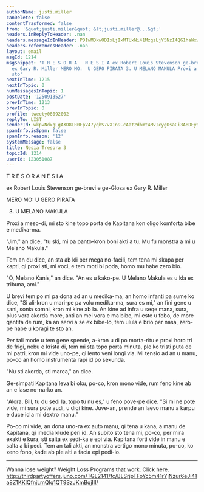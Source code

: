 ```yaml
---
authorName: justi.miller
canDelete: false
contentTrasformed: false
from: '&quot;justi.miller&quot; &lt;justi.miller@...&gt;'
headers.inReplyToHeader: .nan
headers.messageIdInHeader: PDIwMDkwODIxLjIxMTUxNi41MzgzLjY5NzI4QG1haWxwb3AwOC5kY2EudW50ZC5jb20+
headers.referencesHeader: .nan
layout: email
msgId: 1214
msgSnippet: 'T R E S O R A   N E S I A ex Robert Louis Stevenson ge-brevi e ge-Glosa
  ex Gary R. Miller MERO MO:  U GERO PIRATA 3. U MELANO MAKULA Proxi a meso-di, mi
  sto'
nextInTime: 1215
nextInTopic: 0
numMessagesInTopic: 1
postDate: '1250913527'
prevInTime: 1213
prevInTopic: 0
profile: tweety08092002
replyTo: LIST
senderId: wkpvNdxgLgAXD8LR0FpV47yqbS7vX1n9-cAat2dbmt4MvIcygOsaCi3A8DEy9oyQVYHet1fe8xFfa3_2NB6oxrY3ZparB_cEDIDQQuI
spamInfo.isSpam: false
spamInfo.reason: '12'
systemMessage: false
title: Nesia Tresora 3
topicId: 1214
userId: 123051087
---
```



  T R E S O R A   N E S I A

  ex Robert Louis Stevenson
  ge-brevi e ge-Glosa ex Gary R. Miller

MERO MO:  U GERO PIRATA

3. U MELANO MAKULA

Proxi a meso-di, mi sto kine topo porta de Kapitana kon oligo komforta
bibe e medika-ma.

"Jim," an dice, "tu ski, mi pa panto-kron boni akti a tu.  Mu fu monstra
a mi u Melano Makula."

Tem an du dice, an sta ab kli per mega no-facili, tem tena mi skapa per
kapti, qi proxi sti, mi voci, e tem moti bi poda, homo mu habe zero bio.

"O, Melano Kanis," an dice.  "An es u kako-pe.  U Melano Makula es u kla
ex tribuna, ami."

U brevi tem po mi pa dona ad an u medika-ma, an homo infanti pa sume ko
dice, "Si ali-kron u mari-pe pa volu medika-ma, sura es mi," an fini gene
u sani, sonia somni, kron mi kine ab la.  An kine ad infra u seqe mana,
sura, plus vora akorda more, anti an mei vora e ma bibe, mi este u fobo,
de more qantita de rum, ka an servi a se ex bibe-lo, tem ulula e brio per
nasa, zero-pe habe u koragi te sto an.

Per tali mode u tem gene spende, a-kron u di po morta-ritu e proxi horo
tri de frigi, nebu e krista di, tem mi sta topo porta minuta, ple ko
tristi puta de mi patri, kron mi vide uno-pe, qi lento veni longi via. 
Mi tensio ad an u manu, po-co an homo instrumenta rapi id po sekunda.

"Nu sti akorda, sti marca," an dice.

Ge-simpati Kapitana leva bi oku, po-co, kron mono vide, rum feno kine ab
an e lase no-narko an.

"Alora, Bill, tu du sedi la, topo tu nu es," u feno pove-pe dice.  "Si mi
ne pote vide, mi sura pote audi, u digi kine.  Juve-an, prende an laevo
manu a karpu e duce id a mi dextro manu."

Po-co mi vide, an dona uno-ra ex auto manu, qi tena u kana, a manu de
Kapitana, qi imedia klude peri id.  An subito sto tena mi, po-co, per
mira exakti e kura, sti salta ex sedi-ka e epi via.  Kapitana forti vide
in manu e salta a bi pedi.  Tem an tali akti, an monstra vertigo mono
minuta, po-co, ko xeno fono, kade ab ple alti a facia epi pedi-lo.
____________________________________________________________
Wanna lose weight?  Weight Loss Programs that work. Click here.
http://thirdpartyoffers.juno.com/TGL2141/fc/BLSrjpTFoYc5m41rYjNzur6eJi41a8Z1KKIQfnjLmQIq1QT9SzJKmBqjIII/


